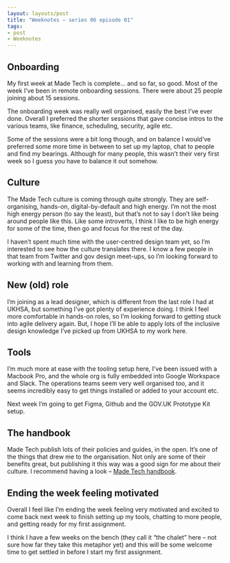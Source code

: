 ```yaml
---
layout: layouts/post
title: "Weeknotes – series 06 episode 01"
tags:
- post
- Weeknotes
---
```


## Onboarding

My first week at Made Tech is complete… and so far, so good. Most of the week I’ve been in remote onboarding sessions. There were about 25 people joining about 15 sessions.

The onboarding week was really well organised, easily the best I’ve ever done. Overall I preferred the shorter sessions that gave concise intros to the various teams, like finance, scheduling, security, agile etc.

Some of the sessions were a bit long though, and on balance I would’ve preferred some more time in between to set up my laptop, chat to people and find my bearings. Although for many people, this wasn’t their very first week so I guess you have to balance it out somehow.

## Culture

The Made Tech culture is coming through quite strongly. They are self-organising, hands-on, digital-by-default and high energy. I’m not the most high energy person (to say the least), but that’s not to say I don’t like being around people like this. Like some introverts, I think I like to be high energy for some of the time, then go and focus for the rest of the day.

I haven’t spent much time with the user-centred design team yet, so I’m interested to see how the culture translates there. I know a few people in that team from Twitter and gov design meet-ups, so I’m looking forward to working with and learning from them.

## New (old) role

I’m joining as a lead designer, which is different from the last role I had at UKHSA, but something I’ve got plenty of experience doing. I think I feel more comfortable in hands-on roles, so I’m looking forward to getting stuck into agile delivery again. But, I hope I’ll be able to apply lots of the inclusive design knowledge I’ve picked up from UKHSA to my work here.

## Tools

I’m much more at ease with the tooling setup here, I’ve been issued with a Macbook Pro, and the whole org is fully embedded into Google Workspace and Slack. The operations teams seem very well organised too, and it seems incredibly easy to get things installed or added to your account etc.

Next week I’m going to get Figma, Github and the GOV.UK Prototype Kit setup.

## The handbook

Made Tech publish lots of their policies and guides, in the open. It’s one of the things that drew me to the organisation. Not only are some of their benefits great, but publishing it this way was a good sign for me about their culture. I recommend having a look – [Made Tech handbook](https://github.com/madetech/handbook).

## Ending the week feeling motivated

Overall I feel like I’m ending the week feeling very motivated and excited to come back next week to finish setting up my tools, chatting to more people, and getting ready for my first assignment.

I think I have a few weeks on the bench (they call it “the chalet” here – not sure how far they take this metaphor yet) and this will be some welcome time to get settled in before I start my first assignment.
